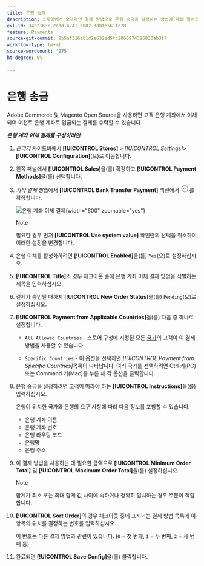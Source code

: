 ```yaml
---
title: 은행 송금
description: 스토어에서 오프라인 결제 방법으로 은행 송금을 설정하는 방법에 대해 알아봅니다.
exl-id: 34b2163c-2edd-4741-b002-3d8fb561fc78
feature: Payments
source-git-commit: 8b5af316ab1d2e632ed5fc2066974326830ab3f7
workflow-type: tm+mt
source-wordcount: '275'
ht-degree: 0%

---
```


# 은행 송금

Adobe Commerce 및 Magento Open Source을 사용하면 고객 은행 계좌에서 이체되어 머천트 은행 계좌로 입금되는 결제를 수락할 수 있습니다.

**_은행 계좌 이체 결제를 구성하려면:_**

1. _관리자_ 사이드바에서 **[!UICONTROL Stores]** > _[!UICONTROL Settings]_>**[!UICONTROL Configuration]**(으)로 이동합니다.

1. 왼쪽 패널에서 **[!UICONTROL Sales]**&#x200B;을(를) 확장하고 **[!UICONTROL Payment Methods]**&#x200B;을(를) 선택합니다.

1. _기타 결제 방법_&#x200B;에서 **[!UICONTROL Bank Transfer Payment]** 섹션에서 ![확장 선택기](../assets/icon-display-expand.png)를 확장합니다.

   ![은행 계좌 이체 결제](../configuration-reference/sales/assets/payment-methods-bank-transfer-payment.png){width="600" zoomable="yes"}

   >[!NOTE]
   >
   >필요한 경우 먼저 **[!UICONTROL Use system value]** 확인란의 선택을 취소하여 이러한 설정을 변경합니다.

1. 은행 이체를 활성화하려면 **[!UICONTROL Enabled]**&#x200B;을(를) `Yes`(으)로 설정하십시오.

1. **[!UICONTROL Title]**&#x200B;의 경우 체크아웃 중에 은행 계좌 이체 결제 방법을 식별하는 제목을 입력하십시오.

1. 결제가 승인될 때까지 **[!UICONTROL New Order Status]**&#x200B;을(를) `Pending`(으)로 설정하십시오.

1. **[!UICONTROL Payment from Applicable Countries]**&#x200B;을(를) 다음 중 하나로 설정합니다.

   - `All Allowed Countries` - 스토어 구성에 지정된 모든 [국가](../getting-started/store-details.md#country-options)의 고객이 이 결제 방법을 사용할 수 있습니다.

   - `Specific Countries` - 이 옵션을 선택하면 _[!UICONTROL Payment from Specific Countries]_&#x200B;목록이 나타납니다. 여러 국가를 선택하려면 Ctrl 키(PC) 또는 Command 키(Mac)를 누른 채 각 옵션을 클릭합니다.

1. 은행 송금을 설정하려면 고객이 따라야 하는 **[!UICONTROL Instructions]**&#x200B;을(를) 입력하십시오.

   은행이 위치한 국가와 은행의 요구 사항에 따라 다음 정보를 포함할 수 있습니다.

   - 은행 계좌 이름
   - 은행 계좌 번호
   - 은행 라우팅 코드
   - 은행명
   - 은행 주소

1. 이 결제 방법을 사용하는 데 필요한 금액으로 **[!UICONTROL Minimum Order Total]** 및 **[!UICONTROL Maximum Order Total]**&#x200B;을(를) 설정하십시오.

   >[!NOTE]
   >
   >합계가 최소 또는 최대 합계 값 사이에 속하거나 정확히 일치하는 경우 주문이 적합합니다.

1. **[!UICONTROL Sort Order]**&#x200B;의 경우 체크아웃 중에 표시되는 결제 방법 목록에 이 항목의 위치를 결정하는 번호를 입력하십시오.

   이 번호는 다른 결제 방법과 관련이 있습니다. (`0` = 첫 번째, `1` = 두 번째, `2` = 세 번째 등)

1. 완료되면 **[!UICONTROL Save Config]**&#x200B;을(를) 클릭합니다.
